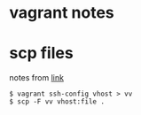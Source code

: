# vagrant notes

# scp files
notes from [link](https://minimul.com/ssh-and-scp-into-a-vagrant-box.html)
```
$ vagrant ssh-config vhost > vv
$ scp -F vv vhost:file .
```
